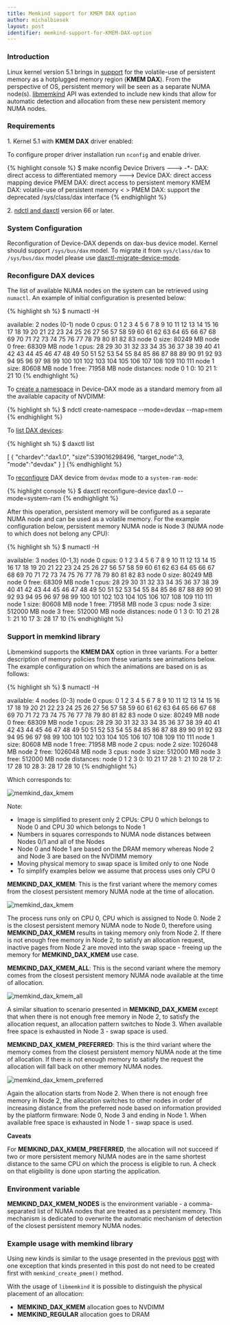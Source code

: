 ```yaml
---
title: Memkind support for KMEM DAX option
author: michalbiesek
layout: post
identifier: memkind-support-for-KMEM-DAX-option
---
```


### Introduction

Linux kernel version 5.1 brings in [support][kernel-patch] for the volatile-use of persistent memory
as a hotplugged memory region (**KMEM DAX**).
From the perspective of OS, persistent memory will be seen as a separate NUMA node(s).
[libmemkind][memkind-release] API was extended to include new kinds that allow for automatic detection and allocation
from these new persistent memory NUMA nodes.

### Requirements

<span>1.</span> Kernel 5.1 with **KMEM DAX** driver enabled:

To configure proper driver installation run `nconfig` and enable driver.

{% highlight console %}
$ make nconfig
	Device Drivers --->
		-*- DAX: direct access to differentiated memory --->
			<M>   Device DAX: direct access mapping device
			<M>     PMEM DAX: direct access to persistent memory
			<M>     KMEM DAX: volatile-use of persistent memory
			< >   PMEM DAX: support the deprecated /sys/class/dax interface
{% endhighlight %}

<span>2.</span> [ndctl and daxctl][ndctl-release] version 66 or later.

### System Configuration

Reconfiguration of Device-DAX depends on dax-bus device model.
Kernel should support `/sys/bus/dax` model. To migrate it from
`sys/class/dax` to `/sys/bus/dax` model please use [daxctl-migrate-device-mode][daxctl-migrate-device-model].

### Reconfigure DAX devices

The list of available NUMA nodes on the system can be retrieved using `numactl`.
An example of initial configuration is presented below:

{% highlight sh %}
$ numactl -H

available: 2 nodes (0-1)
node 0 cpus: 0 1 2 3 4 5 6 7 8 9 10 11 12 13 14 15 16 17 18 19 20 21 22 23 24 25 26 27 56 57 58 59 60 61 62 63 64 65 66 67 68 69 70 71 72 73 74 75 76 77 78 79 80 81 82 83
node 0 size: 80249 MB
node 0 free: 68309 MB
node 1 cpus: 28 29 30 31 32 33 34 35 36 37 38 39 40 41 42 43 44 45 46 47 48 49 50 51 52 53 54 55 84 85 86 87 88 89 90 91 92 93 94 95 96 97 98 99 100 101 102 103 104 105 106 107 108 109 110 111
node 1 size: 80608 MB
node 1 free: 71958 MB
node distances:
node   0   1
  0:  10  21
  1:  21  10
{% endhighlight %}

To [create a namespace][ndctl-create-namespace] in Device-DAX mode as a standard memory from all the available capacity of NVDIMM:

{% highlight sh %}
$ ndctl create-namespace --mode=devdax --map=mem
{% endhighlight %}

To [list DAX devices][daxctl-list]:

{% highlight sh %}
$ daxctl list

[
  {
    "chardev":"dax1.0",
    "size":539016298496,
    "target_node":3,
    "mode":"devdax"
  }
]
{% endhighlight %}

To [reconfigure][daxctl-reconfigure-device] DAX device from `devdax` mode to a `system-ram-mode`:

{% highlight console %}
$ daxctl reconfigure-device dax1.0 --mode=system-ram
{% endhighlight %}

After this operation, persistent memory will be configured as a separate NUMA node and can be used as a volatile memory.
For the example configuration below, persistent memory NUMA node is Node 3 (NUMA node to which does not belong any CPU):

{% highlight sh %}
$ numactl -H

  available: 3 nodes (0-1,3)
node 0 cpus: 0 1 2 3 4 5 6 7 8 9 10 11 12 13 14 15 16 17 18 19 20 21 22 23 24 25 26 27 56 57 58 59 60 61 62 63 64 65 66 67 68 69 70 71 72 73 74 75 76 77 78 79 80 81 82 83
node 0 size: 80249 MB
node 0 free: 68309 MB
node 1 cpus: 28 29 30 31 32 33 34 35 36 37 38 39 40 41 42 43 44 45 46 47 48 49 50 51 52 53 54 55 84 85 86 87 88 89 90 91 92 93 94 95 96 97 98 99 100 101 102 103 104 105 106 107 108 109 110 111
node 1 size: 80608 MB
node 1 free: 71958 MB
node 3 cpus:
node 3 size: 512000 MB
node 3 free: 512000 MB
node distances:
node   0   1   3
  0:  10  21  28
  1:  21  10  17
  3:  28  17  10
{% endhighlight %}

### Support in memkind library

Libmemkind supports the **KMEM DAX** option in three variants.
For a better description of memory policies from these variants  see animations below.
The example configuration on which the animations are based on is as follows:

{% highlight sh %}
$ numactl -H

  available: 4 nodes (0-3)
node 0 cpus: 0 1 2 3 4 5 6 7 8 9 10 11 12 13 14 15 16 17 18 19 20 21 22 23 24 25 26 27 56 57 58 59 60 61 62 63 64 65 66 67 68 69 70 71 72 73 74 75 76 77 78 79 80 81 82 83
node 0 size: 80249 MB
node 0 free: 68309 MB
node 1 cpus: 28 29 30 31 32 33 34 35 36 37 38 39 40 41 42 43 44 45 46 47 48 49 50 51 52 53 54 55 84 85 86 87 88 89 90 91 92 93 94 95 96 97 98 99 100 101 102 103 104 105 106 107 108 109 110 111
node 1 size: 80608 MB
node 1 free: 71958 MB
node 2 cpus:
node 2 size: 1026048 MB
node 2 free: 1026048 MB
node 3 cpus:
node 3 size: 512000 MB
node 3 free: 512000 MB
node distances:
node   0   1   2   3
  0:  10  21  17  28
  1:  21  10  28  17
  2:  17  28  10  28
  3:  28  17  28  10
{% endhighlight %}

Which corresponds to:

![memkind_dax_kmem](/assets/memkind_dax_kmem_config.png)

Note:
- Image is simplified to present only 2 CPUs: CPU 0 which belongs to Node 0 and CPU 30 which belongs to Node 1
- Numbers in squares corresponds to NUMA node distances between Nodes 0/1 and all of the Nodes
- Node 0 and Node 1 are based on the DRAM memory whereas Node 2 and Node 3 are based on the NVDIMM memory
- Moving physical memory to swap space is limited only to one Node
- To simplify examples below we assume that process uses only CPU 0

**MEMKIND_DAX_KMEM**:
This is the first variant where the memory comes from the closest persistent memory NUMA node
at the time of allocation.

![memkind_dax_kmem](/assets/memkind_dax_kmem.gif)

The process runs only on CPU 0, CPU which is assigned to Node 0. Node 2 is the closest persistent memory NUMA node to Node 0,
therefore using **MEMKIND_DAX_KMEM** results in taking memory only from Node 2. If there is not enough free memory in Node 2,
to satisfy an allocation request, inactive pages from Node 2 are moved into the swap space - freeing up the memory for
**MEMKIND_DAX_KMEM** use case.

**MEMKIND_DAX_KMEM_ALL**:
This is the second variant where the memory comes from the closest persistent memory NUMA node
available at the time of allocation.

![memkind_dax_kmem_all](/assets/memkind_dax_kmem_all.gif)

A similar situation to scenario presented in **MEMKIND_DAX_KMEM** except that when there is not enough free
memory in Node 2, to satisfy the allocation request, an allocation pattern switches to Node 3. When available free space is
exhausted in Node 3 - swap space is used.

**MEMKIND_DAX_KMEM_PREFERRED**:
This is the third variant where the memory comes from the closest persistent memory NUMA node at the time
of allocation. If there is not enough memory to satisfy the request the allocation will fall back on other memory
NUMA nodes.

![memkind_dax_kmem_preferred](/assets/memkind_dax_kmem_preferred.gif)

Again the allocation starts from Node 2. When there is not enough free memory in Node 2, the allocation switches to other
nodes in order of increasing distance from the preferred node based on information provided by the platform firmware:
Node 0, Node 3 and ending in Node 1. When available free space is
exhausted in Node 1 - swap space is used.


**Caveats**

For **MEMKIND_DAX_KMEM_PREFERRED**, the allocation will not succeed if two or more
persistent memory NUMA nodes are in the same shortest distance to the same CPU on which the process is eligible to run.
A check on that eligibility is done upon starting the application.

### Environment variable

**MEMKIND_DAX_KMEM_NODES** is the environment variable - a comma-separated list of NUMA nodes that
are treated as a persistent memory. This mechanism is dedicated to overwrite the automatic
mechanism of detection of the closest persistent memory NUMA nodes.

### Example usage with memkind library

Using new kinds is similar to the usage presented in the previous [post][memkind-basic-usage-post]
with one exception that kinds presented in this post do not need to be created first with `memkind_create_pmem()` method.

With the usage of `libmemkind` it is possible to distinguish the physical placement of an allocation:

- **MEMKIND_DAX_KMEM** allocation goes to NVDIMM
- **MEMKIND_REGULAR** allocation goes to DRAM


[kernel-patch]: https://patchwork.kernel.org/cover/10829019/
[ndctl-release]: https://github.com/pmem/ndctl/releases
[daxctl-migrate-device-model]: https://pmem.io/ndctl/daxctl-migrate-device-model.html
[daxctl-list]: https://pmem.io/ndctl/daxctl-list.html
[daxctl-reconfigure-device]: https://pmem.io/ndctl/daxctl-reconfigure-device.html
[ndctl-create-namespace]: https://pmem.io/ndctl/ndctl-create-namespace.html
[memkind-release]: https://github.com/memkind/memkind/releases/tag/v1.10.0
[memkind-basic-usage-post]: https://pmem.io/2019/12/12/libmemkind.html
